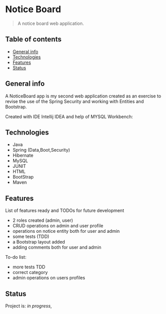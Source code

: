 # Notice Board
>  A notice board web application.

## Table of contents
* [General info](#general-info)
* [Technologies](#technologies)
* [Features](#features)
* [Status](#status)


## General info

A NoticeBoard app is my second web application created as an exercise to revise the use of the Spring Security and working with Entities and Bootstrap.  

Created with IDE Intellij IDEA and help of MYSQL Workbench:  


## Technologies
* Java
* Spring (Data,Boot,Security)
* Hibernate
* MySQL
* JUNIT
* HTML
* BootStrap
* Maven


## Features
List of features ready and TODOs for future development
* 2 roles created (admin, user)
* CRUD operations on admin and user profile
* operations on notice entity both for user and admin
* some tests (TDD)
* a Bootstrap layout added
* adding comments both for user and admin

To-do list:
* more tests TDD
* correct category 
* admin operations on users profiles

## Status
Project is: _in progress_,





